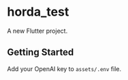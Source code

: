 # horda_test

A new Flutter project.

## Getting Started

Add your OpenAI key to `assets/.env` file.